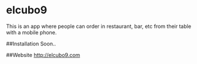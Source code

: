 # elcubo9
This is an app where people can order in restaurant, bar, etc from their table with a mobile phone.

##Installation
Soon..

##Website
http://elcubo9.com